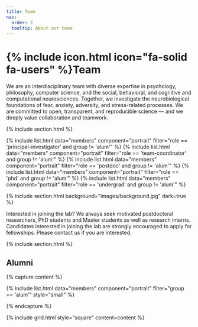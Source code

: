 ```yaml
---
title: Team
nav:
  order: 3
  tooltip: About our team
---
```


# {% include icon.html icon="fa-solid fa-users" %}Team


We are an interdisciplinary team with diverse expertise in psychology, philosophy, computer science, and the social, behavioral, and cognitive and computational neurosciences. Together, we investigate the neurobiological foundations of fear, anxiety, adversity, and stress-related processes. We are committed to open, transparent, and reproducible science — and we deeply value collaboration and teamwork. 


{% include section.html %}

{% include list.html data="members" component="portrait" filter="role == 'principal-investigator' and group != 'alum'" %}
{% include list.html data="members" component="portrait" filter="role == 'team-coordinator' and group != 'alum'" %}
{% include list.html data="members" component="portrait" filter="role == 'postdoc' and group != 'alum'" %}
{% include list.html data="members" component="portrait" filter="role == 'phd' and group != 'alum'" %}
{% include list.html data="members" component="portrait" filter="role == 'undergrad' and group != 'alum'" %}

{% include section.html background="images/background.jpg" dark=true %}

Interested in joining the lab?
We always seek motivated postdoctoral researchers, PhD students and Master students as well as research interns. Candidates interested in joining the lab are strongly encouraged to apply for fellowships. Please contact us if you are interested.

{% include section.html %}

## Alumni

{% capture content %}

{% include list.html data="members" component="portrait" filter="group == 'alum'" style="small" %}

{% endcapture %}

{% include grid.html style="square" content=content %}
